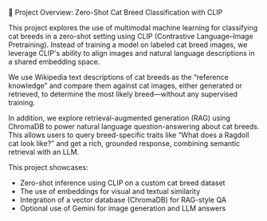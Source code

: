 🐾 Project Overview: Zero-Shot Cat Breed Classification with CLIP

This project explores the use of multimodal machine learning for classifying cat breeds in a zero-shot setting using CLIP (Contrastive Language–Image Pretraining). Instead of training a model on labeled cat breed images, we leverage CLIP's ability to align images and natural language descriptions in a shared embedding space.

We use Wikipedia text descriptions of cat breeds as the “reference knowledge” and compare them against cat images, either generated or retrieved, to determine the most likely breed—without any supervised training.

In addition, we explore retrieval-augmented generation (RAG) using ChromaDB to power natural language question-answering about cat breeds. This allows users to query breed-specific traits like “What does a Ragdoll cat look like?” and get a rich, grounded response, combining semantic retrieval with an LLM.

This project showcases:
* Zero-shot inference using CLIP on a custom cat breed dataset
* The use of embeddings for visual and textual similarity
* Integration of a vector database (ChromaDB) for RAG-style QA
* Optional use of Gemini for image generation and LLM answers